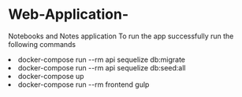 # Web-Application-
Notebooks and Notes application
To run the app successfully run the following commands
<li>docker-compose run --rm api sequelize db:migrate</li>
<li>docker-compose run --rm api sequelize db:seed:all</li>
<li>docker-compose up</li>
<li>docker-compose run --rm frontend gulp</li>
